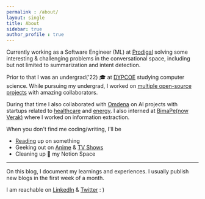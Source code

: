 ```yaml
---
permalink : /about/
layout: single
title: About
sidebar: true
author_profile : true
---
```

Currently working as a Software Engineer (ML) at [Prodigal](https://www.prodigaltech.com/) solving some interesting & challenging problems in the conversational space, including but not limited to summarization and intent detection.


Prior to that I was an undergrad('22) 🎓 at [DYPCOE](https://www.dypcoeakurdi.ac.in/) studying computer science. While pursuing my undergrad, I worked on [multiple open-source projects](https://github.com/Praful932) with amazing collaborators.

During that time I also collaborated with [Omdena](https://omdena.com/) on AI projects with startups related to [healthcare](https://rebootrx.org/) and [energy](https://youtu.be/MnFkPazZULU). I also interned at [BimaPe(now Verak)](https://verak.in/welcome/) where I worked on information extraction.

When you don't find me coding/writing, I'll be
* [Reading](https://www.goodreads.com/review/list/119895847?shelf=%23ALL%23) up on something
* Geeking out on [Anime](https://myanimelist.net/profile/SinizterChill) & [TV Shows](https://www.tvtime.com/en/user/9531617/profile)
* Cleaning up 🧹 my Notion Space

---

On this blog, I document my learnings and experiences. I usually publish new blogs in the first week of a month.

I am reachable on [LinkedIn](https://www.linkedin.com/in/praful-mohanan-26615873/) & [Twitter](https://twitter.com/PrafulMohanan) : )


